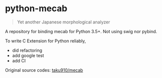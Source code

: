 # python-mecab

> Yet another Japanese morphological analyzer

A repository for binding mecab for Python 3.5+. Not using swig nor pybind.

To write C Extension for Python reliably,

- did refactoring
- add google test
- add CI

Original source codes: [taku910/mecab](https://github.com/taku910/mecab)
